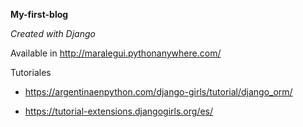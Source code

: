 **My-first-blog**

*Created with Django*

Available in http://maralegui.pythonanywhere.com/

Tutoriales 

- https://argentinaenpython.com/django-girls/tutorial/django_orm/

- https://tutorial-extensions.djangogirls.org/es/
